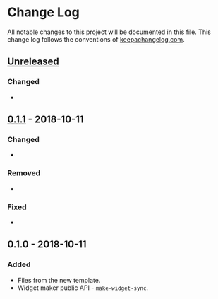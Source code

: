 # Change Log
All notable changes to this project will be documented in this file. This change log follows the conventions of [keepachangelog.com](http://keepachangelog.com/).

## [Unreleased]
### Changed
- 

## [0.1.1] - 2018-10-11
### Changed
- 

### Removed
- 

### Fixed
- 

## 0.1.0 - 2018-10-11
### Added
- Files from the new template.
- Widget maker public API - `make-widget-sync`.

[Unreleased]: https://github.com/neupsh/sassc-clj-wrapper.sassc/compare/0.1.1...HEAD
[0.1.1]: https://github.com/neupsh/sassc-clj-wrapper.sassc/compare/0.1.0...0.1.1
